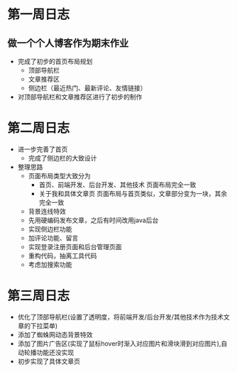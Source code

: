# 第一周日志
## 做一个个人博客作为期末作业
- 完成了初步的首页布局规划
    + 顶部导航栏
    + 文章推荐区
    + 侧边栏（最近热门、最新评论、友情链接）
- 对顶部导航栏和文章推荐区进行了初步的制作

# 第二周日志
- 进一步完善了首页
    + 完成了侧边栏的大致设计
- 整理思路
    + 页面布局类型大致分为 
        - 首页、前端开发、后台开发、其他技术 页面布局完全一致
        - 关于我和具体文章页  页面布局与首页类似，文章部分变为一块，其余完全一致
    + 背景连线特效
    + 先用硬编码发布文章，之后有时间改用java后台
    + 实现侧边栏功能
    + 加评论功能、留言
    + 实现登录注册页面和后台管理页面
    + 重构代码，抽离工具代码
    + 考虑加搜索功能

# 第三周日志
- 优化了顶部导航栏(设置了透明度，将前端开发/后台开发/其他技术作为技术文章的下拉菜单)
- 添加了蜘蛛网动态背景特效
- 添加了图片广告区(实现了鼠标hover时渐入对应图片和滑块滑到对应图片),自动轮播功能还没实现
- 初步实现了具体文章页